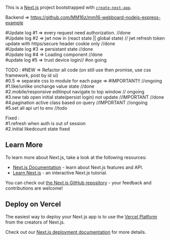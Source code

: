 This is a [Next.js](https://nextjs.org/) project bootstrapped with [`create-next-app`](https://github.com/vercel/next.js/tree/canary/packages/create-next-app).

Backend => https://github.com/MM16z/mm16-webboard-nodejs-express-example

#Update log #1 => every request need authorization. //done             
#Update log #2 => jwt now in (react state || global state) // jwt refresh token update with https/secure header cookie only //done    
#Update log #3 => persistant state //done           
#Update log #4 => Loading component //done                
#update log #5 => trust device login// #on going

TODO :
#NEW => Refactor all code (on still use then promise, use css framework, post by id ui)             
#0.5 => separate css to module for each page => #IMPORTANT!! //ongoing                
#1.like/unlike onchange value state //done                 
#2.mobile/responsive editinput navigate to top window // ongoing          
#3.new tab open initial state(persist login) not update //IMPORTANT //done               
#4.pagination active class based on query //IMPORTANT //ongoing         
#5.set all api url to env //todo

Fixed :         
#1.refresh when auth is out of session              
#2.initial likedcount state fixed             
 
 
## Learn More

To learn more about Next.js, take a look at the following resources:

- [Next.js Documentation](https://nextjs.org/docs) - learn about Next.js features and API.
- [Learn Next.js](https://nextjs.org/learn) - an interactive Next.js tutorial.

You can check out [the Next.js GitHub repository](https://github.com/vercel/next.js/) - your feedback and contributions are welcome!

## Deploy on Vercel

The easiest way to deploy your Next.js app is to use the [Vercel Platform](https://vercel.com/new?utm_medium=default-template&filter=next.js&utm_source=create-next-app&utm_campaign=create-next-app-readme) from the creators of Next.js.

Check out our [Next.js deployment documentation](https://nextjs.org/docs/deployment) for more details.
